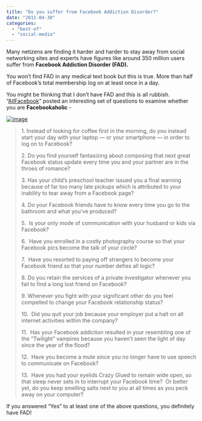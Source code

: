 ```yaml
---
title: "Do you suffer from Facebook Addiction Disorder?"
date: "2011-04-30"
categories: 
  - "best-of"
  - "social-media"
---
```


Many netizens are finding it harder and harder to stay away from social networking sites and experts have figures like around 350 million users suffer from **Facebook Addiction Disorder (FAD).**

You won’t find FAD in any medical text book but this is true. More than half of Facebook’s total membership log on at least once in a day.

You might be thinking that I don’t have FAD and this is all rubbish. “[AllFacebook](http://www.allfacebook.com/do-you-suffer-from-facebook-addiction-disorder-2011-04)” posted an interesting set of questions to examine whether you are **Facebookaholic** -

[![image](http://lh5.ggpht.com/_40bmzDo_mBs/Tbx8SctDV4I/AAAAAAAAB9I/_IhvZaH2I8M/image_thumb%5B1%5D.png?imgmax=800 "image")](http://lh6.ggpht.com/_40bmzDo_mBs/Tbx8PUW8flI/AAAAAAAAB9E/504ZnsgttB0/s1600-h/image%5B3%5D.png)

> 1\. Instead of looking for coffee first in the morning, do you instead start your day with your laptop — or your smartphone — in order to log on to Facebook?
> 
>   
> 2\. Do you find yourself fantasizing about composing that next great Facebook status update every time you and your partner are in the throes of romance?
> 
>   
> 3\. Has your child’s preschool teacher issued you a final warning because of far too many late pickups which is attributed to your inability to tear away from a Facebook page?
> 
>   
> 4\. Do your Facebook friends have to know every time you go to the bathroom and what you’ve produced?
> 
>   
> 5.  Is your only mode of communication with your husband or kids via Facebook?
> 
>   
> 6.  Have you enrolled in a costly photography course so that your Facebook pics become the talk of your circle?
> 
>   
> 7.  Have you resorted to paying off strangers to become your Facebook friend so that your number defies all logic?
> 
>   
> 8\. Do you retain the services of a private investigator whenever you fail to find a long lost friend on Facebook?
> 
>   
> 9\. Whenever you fight with your significant other do you feel compelled to change your Facebook relationship status?
> 
>   
> 10.  Did you quit your job because your employer put a halt on all internet activities within the company?
> 
>   
> 11.  Has your Facebook addiction resulted in your resembling one of the “Twilight” vampires because you haven’t seen the light of day since the year of the flood?
> 
>   
> 12.  Have you become a mute since you no longer have to use speech to communicate on Facebook?
> 
>   
> 13.  Have you had your eyelids Crazy Glued to remain wide open, so that sleep never sets in to interrupt your Facebook time?  Or better yet, do you keep smelling salts next to you at all times as you peck away on your computer?

If you answered “Yes” to at least one of the above questions, you definitely have FAD!
